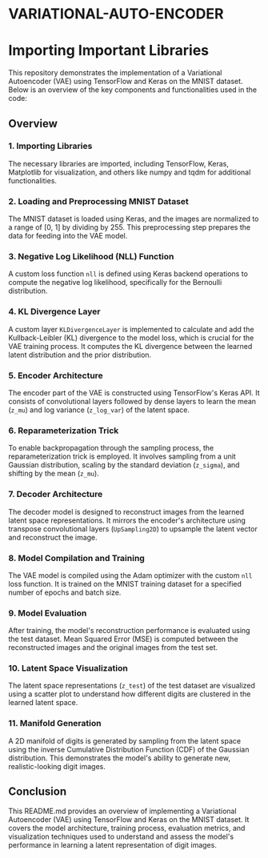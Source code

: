 # VARIATIONAL-AUTO-ENCODER

# Importing Important Libraries

This repository demonstrates the implementation of a Variational Autoencoder (VAE) using TensorFlow and Keras on the MNIST dataset. Below is an overview of the key components and functionalities used in the code:

## Overview

### 1. Importing Libraries

The necessary libraries are imported, including TensorFlow, Keras, Matplotlib for visualization, and others like numpy and tqdm for additional functionalities.

### 2. Loading and Preprocessing MNIST Dataset

The MNIST dataset is loaded using Keras, and the images are normalized to a range of [0, 1] by dividing by 255. This preprocessing step prepares the data for feeding into the VAE model.

### 3. Negative Log Likelihood (NLL) Function

A custom loss function `nll` is defined using Keras backend operations to compute the negative log likelihood, specifically for the Bernoulli distribution.

### 4. KL Divergence Layer

A custom layer `KLDivergenceLayer` is implemented to calculate and add the Kullback-Leibler (KL) divergence to the model loss, which is crucial for the VAE training process. It computes the KL divergence between the learned latent distribution and the prior distribution.

### 5. Encoder Architecture

The encoder part of the VAE is constructed using TensorFlow's Keras API. It consists of convolutional layers followed by dense layers to learn the mean (`z_mu`) and log variance (`z_log_var`) of the latent space.

### 6. Reparameterization Trick

To enable backpropagation through the sampling process, the reparameterization trick is employed. It involves sampling from a unit Gaussian distribution, scaling by the standard deviation (`z_sigma`), and shifting by the mean (`z_mu`).

### 7. Decoder Architecture

The decoder model is designed to reconstruct images from the learned latent space representations. It mirrors the encoder's architecture using transpose convolutional layers (`UpSampling2D`) to upsample the latent vector and reconstruct the image.

### 8. Model Compilation and Training

The VAE model is compiled using the Adam optimizer with the custom `nll` loss function. It is trained on the MNIST training dataset for a specified number of epochs and batch size.

### 9. Model Evaluation

After training, the model's reconstruction performance is evaluated using the test dataset. Mean Squared Error (MSE) is computed between the reconstructed images and the original images from the test set.

### 10. Latent Space Visualization

The latent space representations (`z_test`) of the test dataset are visualized using a scatter plot to understand how different digits are clustered in the learned latent space.

### 11. Manifold Generation

A 2D manifold of digits is generated by sampling from the latent space using the inverse Cumulative Distribution Function (CDF) of the Gaussian distribution. This demonstrates the model's ability to generate new, realistic-looking digit images.

## Conclusion

This README.md provides an overview of implementing a Variational Autoencoder (VAE) using TensorFlow and Keras on the MNIST dataset. It covers the model architecture, training process, evaluation metrics, and visualization techniques used to understand and assess the model's performance in learning a latent representation of digit images.
